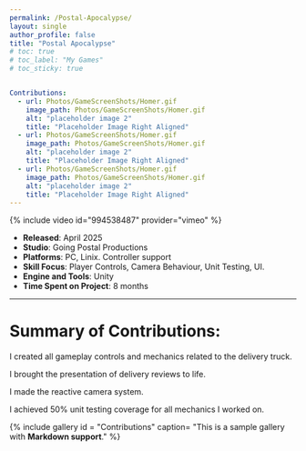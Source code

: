 ```yaml
---
permalink: /Postal-Apocalypse/
layout: single
author_profile: false
title: "Postal Apocalypse"
# toc: true
# toc_label: "My Games"
# toc_sticky: true


Contributions:
  - url: Photos/GameScreenShots/Homer.gif
    image_path: Photos/GameScreenShots/Homer.gif
    alt: "placeholder image 2"
    title: "Placeholder Image Right Aligned"
  - url: Photos/GameScreenShots/Homer.gif
    image_path: Photos/GameScreenShots/Homer.gif
    alt: "placeholder image 2"
    title: "Placeholder Image Right Aligned"
  - url: Photos/GameScreenShots/Homer.gif
    image_path: Photos/GameScreenShots/Homer.gif
    alt: "placeholder image 2"
    title: "Placeholder Image Right Aligned"
---
```

{% include video id="994538487" provider="vimeo" %}

- **Released**: April 2025  
- **Studio**: Going Postal Productions  
- **Platforms**: PC, Linix. Controller support  
- **Skill Focus**: Player Controls, Camera Behaviour, Unit Testing, UI.  
- **Engine and Tools**: Unity  
- **Time Spent on Project**: 8 months   

---

# Summary of Contributions:

I created all gameplay controls and mechanics related to the delivery truck.

I brought the presentation of delivery reviews to life.

I made the reactive camera system.

I achieved 50% unit testing coverage for all mechanics I worked on.




{% include gallery id = "Contributions" caption= "This is a sample gallery with **Markdown support**." %}







